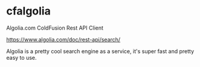 # cfalgolia
Algolia.com ColdFusion Rest API Client

https://www.algolia.com/doc/rest-api/search/

Algolia is a pretty cool search engine as a service, it's super fast and pretty easy to use.